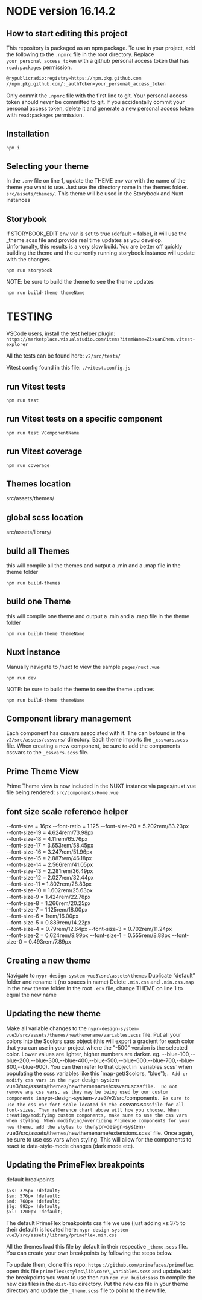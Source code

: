 # NODE version 16.14.2 

## How to start editing this project

This repository is packaged as an npm package. To use in your project, add the following to the `.npmrc` file in the root directory. Replace `your_personal_access_token` with a github personal access token that has `read:packages` permission.

```bash
@nypublicradio:registry=https://npm.pkg.github.com
//npm.pkg.github.com/:_authToken=your_personal_access_token
```
Only commit the `.npmrc` file with the first line to git. Your personal access token should *never* be committed to git. If you accidentally commit your personal access token, delete it and generate a new personal access token with `read:packages` permission. 

## Installation
```
npm i
```

## Selecting your theme
In the `.env` file on line 1, update the THEME env var with the name of the theme you want to use. Just use the directory name in the themes folder. `src/assets/themes/`. This theme will be used in the Storybook and Nuxt instances


## Storybook
if STORYBOOK_EDIT env var is set to true (default = false), it will use the _theme.scss file and provide real time updates as you develop. Unfortunalty, this results is a very slow build. You are better off quickly building the theme and the currently running storybook instance will update with the changes.
```
npm run storybook
```
NOTE: be sure to build the theme to see the theme updates
```
npm run build-theme themeName
```

# TESTING 
VSCode users, install the test helper plugin: `https://marketplace.visualstudio.com/items?itemName=ZixuanChen.vitest-explorer`

All the tests can be found here: `v2/src/tests/`

Vitest config found in this file: `./vitest.config.js`
## run Vitest tests
```
npm run test
```
## run Vitest tests on a specific component
```
npm run test VComponentName
```

## run Vitest coverage
```
npm run coverage
```

## Themes location
src/assets/themes/

## global scss location
src/assets/library/

## build all Themes
this will compile all the themes and output a .min and a .map file in the theme folder 
```
npm run build-themes
```

## build one Theme
this will compile one theme and output a .min and a .map file in the theme folder 
```
npm run build-theme themeName
```

## Nuxt instance
Manually navigate to /nuxt to view the sample `pages/nuxt.vue`
```
npm run dev
```
NOTE: be sure to build the theme to see the theme updates
```
npm run build-theme themeName
```

## Component library management
Each component has cssvars associated with it. The can befound in the `v2/src/assets/cssvars/` directory. Each theme imports the `_cssvars.scss` file. When creating a new component, be sure to add the components cssvars to the `_cssvars.scss` file.


## Prime Theme View
Prime Theme view is now included in the NUXT instance via pages/nuxt.vue
file being rendered: `src/components/Home.vue`


## font size scale reference helper
--font-size = 16px
--font-ratio = 1.125
--font-size-20 = 5.202rem/83.23px	
--font-size-19 = 4.624rem/73.98px	
--font-size-18 = 4.11rem/65.76px	    
--font-size-17 = 3.653rem/58.45px	
--font-size-16 = 3.247rem/51.96px	
--font-size-15 = 2.887rem/46.18px	
--font-size-14 = 2.566rem/41.05px	
--font-size-13 = 2.281rem/36.49px	
--font-size-12 = 2.027rem/32.44px	
--font-size-11 = 1.802rem/28.83px	
--font-size-10 = 1.602rem/25.63px	
--font-size-9 = 1.424rem/22.78px	
--font-size-8 = 1.266rem/20.25px	
--font-size-7 = 1.125rem/18.00px	
--font-size-6 = 1rem/16.00px	
--font-size-5 = 0.889rem/14.22px	
--font-size-4 = 0.79rem/12.64px	
--font-size-3 = 0.702rem/11.24px	
--font-size-2 = 0.624rem/9.99px	
--font-size-1 = 0.555rem/8.88px	
--font-size-0 = 0.493rem/7.89px	


## Creating a new theme
Navigate to `nypr-design-system-vue3\src\assets\themes`
Duplicate “default” folder and rename it (no spaces in name)
Delete `.min.css` and `.min.css.map` in the new theme folder
In the root `.env` file, change THEME on line 1 to equal the new name

## Updating the new theme
Make all variable changes to the `nypr-design-system-vue3/src/assets/themes/newthemename/variables.scss` file.
Put all your colors into the $colors sass object (this will export a gradient for each color that you can use in your project where the "-500" version is the selected color. Lower values are lighter, higher numbers are darker. eg. --blue-100,--blue-200,--blue-300,--blue-400,--blue-500,--blue-600,--blue-700,--blue-800,--blue-900).
You can then refer to that object in `variables.scss` when populating the scss variables like this `map-get($colors, "blue");`.
Add or modify css vars in the `nypr-design-system-vue3/src/assets/themes/newthemename/cssvars.scss` file. 
Do not remove any css vars, as they may be being used by our custom components in `nypr-design-system-vue3/v2/src/components`.
Be sure to use the css var font scale located in the `cssvars.scss` file for all font-sizes. Then reference chart above will how you choose.
When creating/modifying custom components, make sure to use the css vars when styling.
When modifying/overriding PrimeVue components for your new theme, add the styles to the `nypr-design-system-vue3/src/assets/themes/newthemename/extensions.scss` file. Once again, be sure to use css vars when styling. This will allow for the components to react to data-style-mode changes (dark mode etc).


## Updating the PrimeFlex breakpoints
default breakpoints
```
$xs: 375px !default;
$sm: 576px !default;
$md: 768px !default;
$lg: 992px !default;
$xl: 1200px !default;
```

The default PrimeFlex breakpoints css file we use (just adding xs:375 to their default) is located here: `nypr-design-system-vue3/src/assets/library/primeflex.min.css`

All the themes load this file by default in their respective `_theme.scss` file. You can create your own breakpoints by following the steps below.


To update them,
clone this repo: `https://github.com/primefaces/primeflex`
open this file `primeflex\styles\lib\core\_variables.scss`
and update/add the breakpoints you want to use
then run `npm run build:sass` to compile the new css files in the `dist-lib` directory.
Put the new css file in your theme directory and update the `_theme.scss` file to point to the new file.